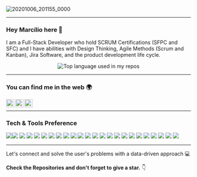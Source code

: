 ![20201006_201155_0000](https://user-images.githubusercontent.com/49158754/95253911-0371ed00-0817-11eb-80d6-568929258591.png)

---

### Hey Marcílio here 👋
<p>
I am a Full-Stack Developer who hold SCRUM Certifications (SFPC and SFC) and I have abilities with Design Thinking, Agile Methods (Scrum and Kanban), Jira Software, and the product development life cycle.
</p>
<p align="center">
  <img width="" src="https://github-readme-stats.vercel.app/api/top-langs/?username=marciliocorreia&layout=compact&hide_title=1&card_width=300" alt="Top language used in my repos" />
</p>

---
### You can find me in the web 🌍
<a target="_blank" href="https://www.linkedin.com/in/marciliocorreia/">
  <img align="left" alt="LinkdeIN" width="22px" src="https://cdn.jsdelivr.net/npm/simple-icons@v3/icons/linkedin.svg" />
</a>
<a target="_blank" href="mailto:marcilio.msc@gmail.com">
  <img align="left" alt="Gmail" width="22px" src="https://cdn.jsdelivr.net/npm/simple-icons@v3/icons/gmail.svg" />
</a>
<a target="_blank" href="https://medium.com/@marcilio.msc">
  <img align="left" alt="Facebook" width="22px" src="https://cdn.jsdelivr.net/npm/simple-icons@v3/icons/medium.svg" />
</a>
<br/>

---
### Tech & Tools Preference
<img src = "https://img.shields.io/badge/-HTML5-E44D26?style=flat&logo=html5&logoColor=white"><img src = "https://img.shields.io/badge/-CSS3-264de4?style=flat&logo=css3&logoColor=white">
<img src="https://img.shields.io/badge/-Bootstrap-080135?style=flat&logo=bootstrap&logoColor=white">
<img src="http://img.shields.io/badge/-jQuery-0769ad?style=flat&logo=jquery&logoColor=white">
<img src="https://img.shields.io/badge/-JavaScript-F0DB4F?style=flat&logo=javascript&logoColor=white">
<img src="https://img.shields.io/badge/-Android Studio-669933?style=flat&logo=android-studio&logoColor=white">
<img src="https://img.shields.io/badge/-Kotlin-563D7C?style=flat&logo=kotlin&logoColor=white">
<img src="https://img.shields.io/badge/-Sass-CD6799?style=flat&logo=sass&logoColor=white">
<img src="https://img.shields.io/badge/-React-61DBFB?style=flat&logo=react&logoColor=white">
<img src="https://img.shields.io/badge/-MariaDB-4DB33D?style=flat&logo=mariadb&logoColor=white">
<img src="https://img.shields.io/badge/-MySQL-F29111?style=flat&logo=mysql&logoColor=white">
<img src="https://img.shields.io/badge/-Node.js-3C873A?style=flat&logo=Node.js&logoColor=white">
<img src="https://img.shields.io/badge/-PHP-474A8A?style=flat&logo=PHP&logoColor=white">
<img src="http://img.shields.io/badge/-Git-F1502F?style=flat&logo=git&logoColor=white">
<img src="http://img.shields.io/badge/-Github-333333?style=flat&logo=github&logoColor=white">
<img src="http://img.shields.io/badge/-VS%20Code-0078d7?style=flat&logo=visual%20studio%20code&logoColor=white">
<img src="https://img.shields.io/badge/-Visual Basic-a3459a?style=flat&logo=visualbasic.net&logoColor=white">
<img src="https://img.shields.io/badge/-Python-FFD43B?style=flat&logo=python&logoColor=white"> 
<img src="https://img.shields.io/badge/-.NET-563D7C?style=flat&logo=.NET&logoColor=white">
<img src="https://img.shields.io/badge/-Figma-b67148 ?style=flat&logo=figma&logoColor=white"> 
<img src="https://img.shields.io/badge/-WordPress-444140?style=flat&logo=wordpress&logoColor=white">
<img src="https://img.shields.io/badge/-MailChimp-eed718?style=flat&logo=MailChimp&logoColor=white">
<img src="https://img.shields.io/badge/-Trello-007AC0?style=flat&logo=trello&logoColor=white"> 
<img src="https://img.shields.io/badge/-JIRA Software-0084D1?style=flat&logo=JIRA&logoColor=white">

---
Let's connect and solve the user's problems with a data-driven approach 💻

**Check the Repositories and don't forget to give a star.** 👇
